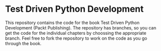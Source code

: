 # Test Driven Python Development

This repository contains the code for the book Test Driven Python Development (Packt Publishing). The repository has branches, so you can get the code for the individual chapters by choossing the appropriate branch. Feel free to fork the repository to work on the code as you go through the book.
